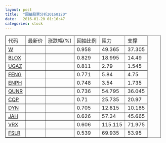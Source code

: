 ```yaml
---
layout: post
title:  "回抽股票分析20160120"
date:   2016-01-20 01:16:47
categories: stock
---
```

<script type="text/javascript">
var stockList = []
stockList.push('gb_w');
stockList.push('gb_blox');
stockList.push('gb_ugaz');
stockList.push('gb_feng');
stockList.push('gb_enph');
stockList.push('gb_qunr');
stockList.push('gb_cqp');
stockList.push('gb_dyn');
stockList.push('gb_jah');
stockList.push('gb_vrx');
stockList.push('gb_fslr');
</script>
<table border="1">
 <tr>
 <td>代码</td>
 <td>最新价</td>
 <td>涨跌幅(%)</td>
 <td>回抽比例</td>
 <td>阻力</td>
 <td>支撑</td>
</tr>
  <tr id="w">
  <td><a href="http://stock.finance.sina.com.cn/usstock/quotes/W.html" target="_blank">W</a></td><td></td><td></td><td>0.958</td><td>49.365</td><td>37.305</td></tr>
  <tr id="blox">
  <td><a href="http://stock.finance.sina.com.cn/usstock/quotes/BLOX.html" target="_blank">BLOX</a></td><td></td><td></td><td>0.829</td><td>18.995</td><td>14.49</td></tr>
  <tr id="ugaz">
  <td><a href="http://stock.finance.sina.com.cn/usstock/quotes/UGAZ.html" target="_blank">UGAZ</a></td><td></td><td></td><td>0.811</td><td>2.79</td><td>1.545</td></tr>
  <tr id="feng">
  <td><a href="http://stock.finance.sina.com.cn/usstock/quotes/FENG.html" target="_blank">FENG</a></td><td></td><td></td><td>0.771</td><td>5.84</td><td>4.75</td></tr>
  <tr id="enph">
  <td><a href="http://stock.finance.sina.com.cn/usstock/quotes/ENPH.html" target="_blank">ENPH</a></td><td></td><td></td><td>0.748</td><td>3.54</td><td>1.735</td></tr>
  <tr id="qunr">
  <td><a href="http://stock.finance.sina.com.cn/usstock/quotes/QUNR.html" target="_blank">QUNR</a></td><td></td><td></td><td>0.736</td><td>54.795</td><td>36.045</td></tr>
  <tr id="cqp">
  <td><a href="http://stock.finance.sina.com.cn/usstock/quotes/CQP.html" target="_blank">CQP</a></td><td></td><td></td><td>0.71</td><td>25.735</td><td>20.97</td></tr>
  <tr id="dyn">
  <td><a href="http://stock.finance.sina.com.cn/usstock/quotes/DYN.html" target="_blank">DYN</a></td><td></td><td></td><td>0.705</td><td>12.815</td><td>10.185</td></tr>
  <tr id="jah">
  <td><a href="http://stock.finance.sina.com.cn/usstock/quotes/JAH.html" target="_blank">JAH</a></td><td></td><td></td><td>0.626</td><td>57.34</td><td>45.665</td></tr>
  <tr id="vrx">
  <td><a href="http://stock.finance.sina.com.cn/usstock/quotes/VRX.html" target="_blank">VRX</a></td><td></td><td></td><td>0.606</td><td>115.115</td><td>71.975</td></tr>
  <tr id="fslr">
  <td><a href="http://stock.finance.sina.com.cn/usstock/quotes/FSLR.html" target="_blank">FSLR</a></td><td></td><td></td><td>0.539</td><td>69.935</td><td>53.95</td></tr>
</table>
